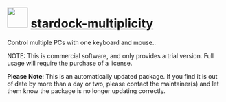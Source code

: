 # <img src="https://cdn.jsdelivr.net/gh/virtualex-itv/chocolatey-packages@39bf275cf5ef67cc91702260701dcbf9a835ae2d/icons/stardock-multiplicity.png" width="48" height="48"/> [stardock-multiplicity](https://community.chocolatey.org/packages/stardock-multiplicity)

Control multiple PCs with one keyboard and mouse..

NOTE: This is commercial software, and only provides a trial version. Full usage will require the purchase of a license.

**Please Note**: This is an automatically updated package. If you find it is out of date by more than a day or two, please contact the maintainer(s) and let them know the package is no longer updating correctly.
